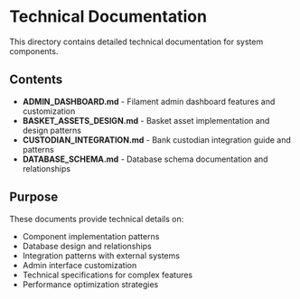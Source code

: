 # Technical Documentation

This directory contains detailed technical documentation for system components.

## Contents

- **ADMIN_DASHBOARD.md** - Filament admin dashboard features and customization
- **BASKET_ASSETS_DESIGN.md** - Basket asset implementation and design patterns
- **CUSTODIAN_INTEGRATION.md** - Bank custodian integration guide and patterns
- **DATABASE_SCHEMA.md** - Database schema documentation and relationships

## Purpose

These documents provide technical details on:
- Component implementation patterns
- Database design and relationships
- Integration patterns with external systems
- Admin interface customization
- Technical specifications for complex features
- Performance optimization strategies